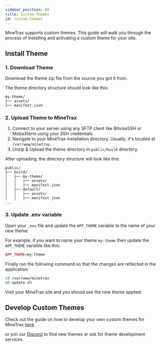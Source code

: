 ```yaml
---
sidebar_position: 60
title: Custom Themes
id: custom-themes
---
```


MineTrax supports custom themes. 
This guide will walk you through the process of installing and activating a custom theme for your site.

## Install Theme

### 1. Download Theme

Download the theme zip file from the source you got it from.

The theme directory structure should look like this:

```
my-theme/
├── assets/
├── manifest.json
```

### 2. Upload Theme to MineTrax

1. Connect to your server using any SFTP client like BitviseSSH or MobaXterm using your SSH credentials.
2. Navigate to your MineTrax installation directory. Usually, it's located at `/var/www/minetrax`.
3. Unzip & Upload the theme directory in `public/build` directory.

After uploading, the directory structure will look like this:

```
public/
├── build/
│   ├── my-theme/
│   │   ├── assets/
│   │   ├── manifest.json
│   ├── default/
│   │   ├── assets/
│   │   ├── manifest.json
...
```

### 3. Update .env variable

Open your `.env` file and update the `APP_THEME` variable to the name of your new theme.

For example, if you want to name your theme `my-theme` then update the `APP_THEME` variable like this:

```php title=".env"
APP_THEME=my-theme
```

Finally run the following command so that the changes are reflected in the application:

```bash
cd /var/www/minetrax
sh update.sh
```

Visit your MineTrax site and you should see the new theme applied.

## Develop Custom Themes

Check out the guide on how to develop your own custom themes for MineTrax [here](../development/develop-custom-themes).

or join our [Discord](https://discord.gg/Hzfj27k) to find new themes or ask for theme development services.
